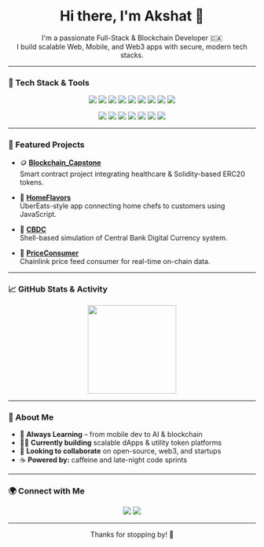 <h1 align="center">Hi there, I'm Akshat 👋</h1>

<p align="center">
  I'm a passionate Full-Stack & Blockchain Developer 🇨🇦 <br/>
  I build scalable Web, Mobile, and Web3 apps with secure, modern tech stacks.
</p>

---

### 🧰 Tech Stack & Tools

<p align="center">
  <!-- Languages & Frameworks -->
  <img src="https://img.shields.io/badge/React-20232A?style=for-the-badge&logo=react&logoColor=61DAFB"/>
  <img src="https://img.shields.io/badge/React_Native-20232A?style=for-the-badge&logo=react&logoColor=61DAFB"/>
  <img src="https://img.shields.io/badge/Angular-DD0031?style=for-the-badge&logo=angular&logoColor=white"/>
  <img src="https://img.shields.io/badge/Node.js-339933?style=for-the-badge&logo=nodedotjs&logoColor=white"/>
  <img src="https://img.shields.io/badge/ASP.NET-512BD4?style=for-the-badge&logo=.net&logoColor=white"/>
  <img src="https://img.shields.io/badge/Kotlin-0095D5?style=for-the-badge&logo=kotlin&logoColor=white"/>
  <img src="https://img.shields.io/badge/Swift-FA7343?style=for-the-badge&logo=swift&logoColor=white"/>
  <img src="https://img.shields.io/badge/Solidity-363636?style=for-the-badge&logo=solidity&logoColor=white"/>
  <img src="https://img.shields.io/badge/Hardhat-F3C300?style=for-the-badge&logoColor=black"/>
</p>

<p align="center">
  <!-- Tools & Services -->
  <img src="https://img.shields.io/badge/Firebase-FFCA28?style=for-the-badge&logo=firebase&logoColor=black"/>
  <img src="https://img.shields.io/badge/PostgreSQL-336791?style=for-the-badge&logo=postgresql&logoColor=white"/>
  <img src="https://img.shields.io/badge/AWS-232F3E?style=for-the-badge&logo=amazon-aws&logoColor=white"/>
  <img src="https://img.shields.io/badge/Azure_DevOps-0078D7?style=for-the-badge&logo=azuredevops&logoColor=white"/>
  <img src="https://img.shields.io/badge/Docker-2496ED?style=for-the-badge&logo=docker&logoColor=white"/>
  <img src="https://img.shields.io/badge/JWT-000000?style=for-the-badge&logo=jsonwebtokens&logoColor=white"/>
  <img src="https://img.shields.io/badge/GitHub_Actions-2088FF?style=for-the-badge&logo=github-actions&logoColor=white"/>
</p>

---

### 💼 Featured Projects

- 🪙 **[Blockchain_Capstone](https://github.com/akshatsri19/Blockchain_Capstone)**  
  Smart contract project integrating healthcare & Solidity-based ERC20 tokens.

- 🍱 **[HomeFlavors](https://github.com/akshatsri19/HomeFlavors)**  
  UberEats-style app connecting home chefs to customers using JavaScript.

- 💸 **[CBDC](https://github.com/akshatsri19/CBDC)**  
  Shell-based simulation of Central Bank Digital Currency system.

- 🧮 **[PriceConsumer](https://github.com/akshatsri19/PriceConsumer)**  
  Chainlink price feed consumer for real-time on-chain data.

---

### 📈 GitHub Stats & Activity

<p align="center">
  <img src="https://github-readme-stats.vercel.app/api?username=akshatsri19&show_icons=true&theme=github_dark&count_private=true" height="180"/>
</p>

---

### 🧠 About Me

- 🧩 **Always Learning** – from mobile dev to AI & blockchain
- 👨‍💻 **Currently building** scalable dApps & utility token platforms
- 🤝 **Looking to collaborate** on open-source, web3, and startups
- ☕ **Powered by:** caffeine and late-night code sprints

---

### 🌍 Connect with Me

<p align="center">
  <a href="https://www.linkedin.com/in/akshatsri19/"><img src="https://img.shields.io/badge/LinkedIn-0A66C2?style=for-the-badge&logo=linkedin&logoColor=white"/></a>
  <a href="mailto:akshat.sri19@gmail.com"><img src="https://img.shields.io/badge/Email-D14836?style=for-the-badge&logo=gmail&logoColor=white"/></a>
</p>

---

<p align="center">Thanks for stopping by! 🚀</p>
